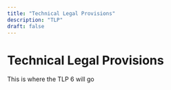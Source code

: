 ```yaml
---
title: "Technical Legal Provisions"
description: "TLP"
draft: false
---
```


# Technical Legal Provisions

This is where the TLP 6 will go
